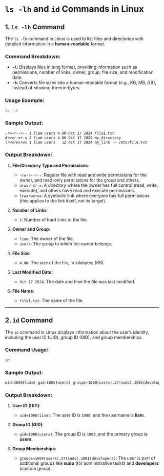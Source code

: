 

# `ls -lh` and `id` Commands in Linux

## 1. `ls -lh` Command

The `ls -lh` command in Linux is used to list files and directories with detailed information in a **human-readable** format.

### Command Breakdown:

- **`-l`**: Displays files in long format, providing information such as permissions, number of links, owner, group, file size, and modification date.
- **`-h`**: Converts file sizes into a human-readable format (e.g., KB, MB, GB), instead of showing them in bytes.

### Usage Example:

```bash
ls -lh
```

### Sample Output:

```bash
-rw-r--r-- 1 liam users 4.0K Oct 17 2024 file1.txt
drwxr-xr-x 2 liam users 4.0K Oct 17 2024 my_directory
lrwxrwxrwx 1 liam users   12 Oct 17 2024 my_link -> /etc/file.txt
```

### Output Breakdown:

1. **File/Directory Type and Permissions**:  
   - `-rw-r--r--`: Regular file with read and write permissions for the owner, and read-only permissions for the group and others.
   - `drwxr-xr-x`: A directory where the owner has full control (read, write, execute), and others have read and execute permissions.
   - `lrwxrwxrwx`: A symbolic link where everyone has full permissions (this applies to the link itself, not its target).

2. **Number of Links**:  
   - `1`: Number of hard links to the file.

3. **Owner and Group**:  
   - `liam`: The owner of the file.
   - `users`: The group to which the owner belongs.

4. **File Size**:  
   - `4.0K`: The size of the file, in kilobytes (KB).

5. **Last Modified Date**:  
   - `Oct 17 2024`: The date and time the file was last modified.

6. **File Name**:  
   - `file1.txt`: The name of the file.

---

## 2. `id` Command

The `id` command in Linux displays information about the user’s identity, including the user ID (UID), group ID (GID), and group memberships.

### Command Usage:

```bash
id
```

### Sample Output:

```bash
uid=1000(liam) gid=1000(users) groups=1000(users),27(sudo),1001(developers)
```

### Output Breakdown:

1. **User ID (UID)**:  
   - `uid=1000(liam)`: The user ID is `1000`, and the username is **liam**.

2. **Group ID (GID)**:  
   - `gid=1000(users)`: The group ID is `1000`, and the primary group is **users**.

3. **Group Memberships**:  
   - `groups=1000(users),27(sudo),1001(developers)`: The user is part of additional groups like **sudo** (for administrative tasks) and **developers** (custom group).


